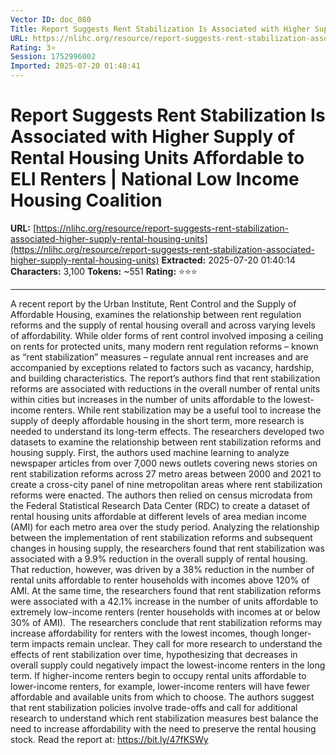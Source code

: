 ```yaml
---
Vector ID: doc_080
Title: Report Suggests Rent Stabilization Is Associated with Higher Supply of Rental Housing Units Affordable to ELI Renters | National Low Income Housing Coalition
URL: https://nlihc.org/resource/report-suggests-rent-stabilization-associated-higher-supply-rental-housing-units
Rating: 3⭐
Session: 1752996002
Imported: 2025-07-20 01:48:41
---
```


# Report Suggests Rent Stabilization Is Associated with Higher Supply of Rental Housing Units Affordable to ELI Renters | National Low Income Housing Coalition

**URL:** [https://nlihc.org/resource/report-suggests-rent-stabilization-associated-higher-supply-rental-housing-units](https://nlihc.org/resource/report-suggests-rent-stabilization-associated-higher-supply-rental-housing-units)
**Extracted:** 2025-07-20 01:40:14
**Characters:** 3,100
**Tokens:** ~551
**Rating:** ⭐⭐⭐

---


A recent report by the Urban Institute, Rent Control and the Supply of Affordable Housing, examines the relationship between rent regulation reforms and the supply of rental housing overall and across varying levels of affordability. While older forms of rent control involved imposing a ceiling on rents for protected units, many modern rent regulation reforms – known as “rent stabilization” measures – regulate annual rent increases and are accompanied by exceptions related to factors such as vacancy, hardship, and building characteristics. The report’s authors find that rent stabilization reforms are associated with reductions in the overall number of rental units within cities but increases in the number of units affordable to the lowest-income renters. While rent stabilization may be a useful tool to increase the supply of deeply affordable housing in the short term, more research is needed to understand its long-term effects.
The researchers developed two datasets to examine the relationship between rent stabilization reforms and housing supply. First, the authors used machine learning to analyze newspaper articles from over 7,000 news outlets covering news stories on rent stabilization reforms across 27 metro areas between 2000 and 2021 to create a cross-city panel of nine metropolitan areas where rent stabilization reforms were enacted. The authors then relied on census microdata from the Federal Statistical Research Data Center (RDC) to create a dataset of rental housing units affordable at different levels of area median income (AMI) for each metro area over the study period.
Analyzing the relationship between the implementation of rent stabilization reforms and subsequent changes in housing supply, the researchers found that rent stabilization was associated with a 9.9% reduction in the overall supply of rental housing. That reduction, however, was driven by a 38% reduction in the number of rental units affordable to renter households with incomes above 120% of AMI. At the same time, the researchers found that rent stabilization reforms were associated with a 42.1% increase in the number of units affordable to extremely low-income renters (renter households with incomes at or below 30% of AMI). 
The researchers conclude that rent stabilization reforms may increase affordability for renters with the lowest incomes, though longer-term impacts remain unclear. They call for more research to understand the effects of rent stabilization over time, hypothesizing that decreases in overall supply could negatively impact the lowest-income renters in the long term. If higher-income renters begin to occupy rental units affordable to lower-income renters, for example, lower-income renters will have fewer affordable and available units from which to choose. The authors suggest that rent stabilization policies involve trade-offs and call for additional research to understand which rent stabilization measures best balance the need to increase affordability with the need to preserve the rental housing stock.
Read the report at: https://bit.ly/47fKSWy

